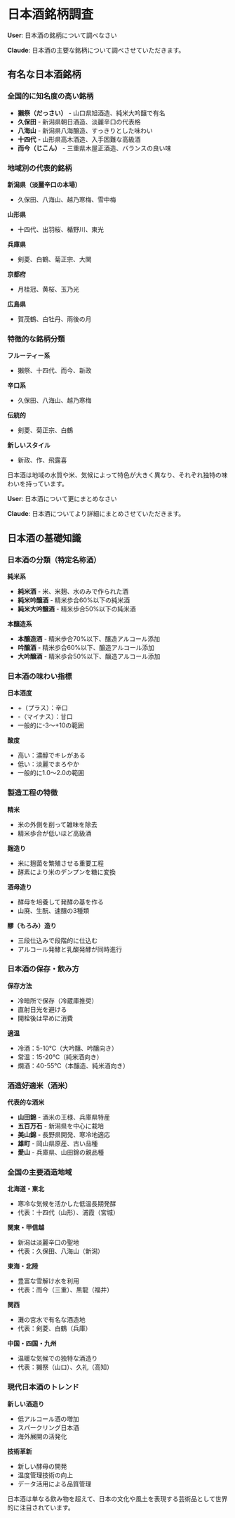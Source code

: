 # 日本酒銘柄調査

**User**:
日本酒の銘柄について調べなさい

**Claude**:
日本酒の主要な銘柄について調べさせていただきます。

## 有名な日本酒銘柄

### 全国的に知名度の高い銘柄
- **獺祭（だっさい）** - 山口県旭酒造、純米大吟醸で有名
- **久保田** - 新潟県朝日酒造、淡麗辛口の代表格
- **八海山** - 新潟県八海醸造、すっきりとした味わい
- **十四代** - 山形県高木酒造、入手困難な高級酒
- **而今（じこん）** - 三重県木屋正酒造、バランスの良い味

### 地域別の代表的銘柄

**新潟県（淡麗辛口の本場）**
- 久保田、八海山、越乃寒梅、雪中梅

**山形県**
- 十四代、出羽桜、楯野川、東光

**兵庫県**
- 剣菱、白鶴、菊正宗、大関

**京都府**
- 月桂冠、黄桜、玉乃光

**広島県**
- 賀茂鶴、白牡丹、雨後の月

### 特徴的な銘柄分類

**フルーティー系**
- 獺祭、十四代、而今、新政

**辛口系**
- 久保田、八海山、越乃寒梅

**伝統的**
- 剣菱、菊正宗、白鶴

**新しいスタイル**
- 新政、作、飛露喜

日本酒は地域の水質や米、気候によって特色が大きく異なり、それぞれ独特の味わいを持っています。

**User**:
日本酒について更にまとめなさい

**Claude**:
日本酒についてより詳細にまとめさせていただきます。

## 日本酒の基礎知識

### 日本酒の分類（特定名称酒）

**純米系**
- **純米酒** - 米、米麹、水のみで作られた酒
- **純米吟醸酒** - 精米歩合60%以下の純米酒
- **純米大吟醸酒** - 精米歩合50%以下の純米酒

**本醸造系**
- **本醸造酒** - 精米歩合70%以下、醸造アルコール添加
- **吟醸酒** - 精米歩合60%以下、醸造アルコール添加
- **大吟醸酒** - 精米歩合50%以下、醸造アルコール添加

### 日本酒の味わい指標

**日本酒度**
- +（プラス）：辛口
- -（マイナス）：甘口
- 一般的に-3～+10の範囲

**酸度**
- 高い：濃醇でキレがある
- 低い：淡麗でまろやか
- 一般的に1.0～2.0の範囲

### 製造工程の特徴

**精米**
- 米の外側を削って雑味を除去
- 精米歩合が低いほど高級酒

**麹造り**
- 米に麹菌を繁殖させる重要工程
- 酵素により米のデンプンを糖に変換

**酒母造り**
- 酵母を培養して発酵の基を作る
- 山廃、生酛、速醸の3種類

**醪（もろみ）造り**
- 三段仕込みで段階的に仕込む
- アルコール発酵と乳酸発酵が同時進行

### 日本酒の保存・飲み方

**保存方法**
- 冷暗所で保存（冷蔵庫推奨）
- 直射日光を避ける
- 開栓後は早めに消費

**適温**
- 冷酒：5-10℃（大吟醸、吟醸向き）
- 常温：15-20℃（純米酒向き）
- 燗酒：40-55℃（本醸造、純米酒向き）

### 酒造好適米（酒米）

**代表的な酒米**
- **山田錦** - 酒米の王様、兵庫県特産
- **五百万石** - 新潟県を中心に栽培
- **美山錦** - 長野県開発、寒冷地適応
- **雄町** - 岡山県原産、古い品種
- **愛山** - 兵庫県、山田錦の親品種

### 全国の主要酒造地域

**北海道・東北**
- 寒冷な気候を活かした低温長期発酵
- 代表：十四代（山形）、浦霞（宮城）

**関東・甲信越**
- 新潟は淡麗辛口の聖地
- 代表：久保田、八海山（新潟）

**東海・北陸**
- 豊富な雪解け水を利用
- 代表：而今（三重）、黒龍（福井）

**関西**
- 灘の宮水で有名な酒造地
- 代表：剣菱、白鶴（兵庫）

**中国・四国・九州**
- 温暖な気候での独特な酒造り
- 代表：獺祭（山口）、久礼（高知）

### 現代日本酒のトレンド

**新しい酒造り**
- 低アルコール酒の増加
- スパークリング日本酒
- 海外展開の活発化

**技術革新**
- 新しい酵母の開発
- 温度管理技術の向上
- データ活用による品質管理

日本酒は単なる飲み物を超えて、日本の文化や風土を表現する芸術品として世界的に注目されています。

